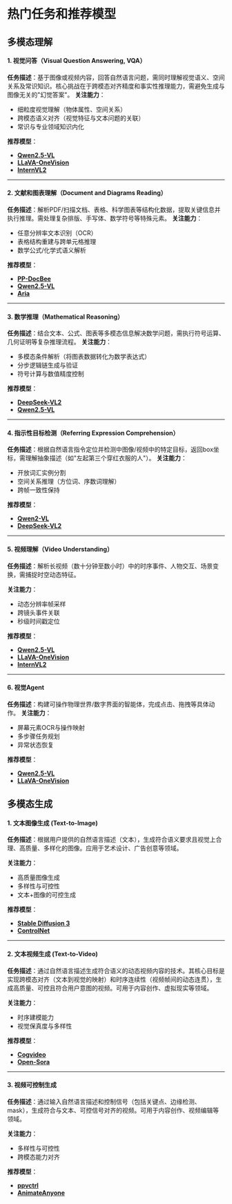 # 热门任务和推荐模型

## 多模态理解

#### **1. 视觉问答（Visual Question Answering, VQA）**
**任务描述**：基于图像或视频内容，回答自然语言问题，需同时理解视觉语义、空间关系及常识知识。核心挑战在于跨模态对齐精度和事实性推理能力，需避免生成与图像无关的"幻觉答案"。
**关注能力**：
- 细粒度视觉理解（物体属性、空间关系）
- 跨模态语义对齐（视觉特征与文本问题的关联）
- 常识与专业领域知识内化

**推荐模型**：
- [**Qwen2.5-VL**](../../paddlemix/examples/qwen2_5_vl/README.md)
- [**LLaVA-OneVision**](../../paddlemix/examples/llava_onevision/README.md)
- [**InternVL2**](../../paddlemix/examples/internvl2/README.md)

---

#### **2. 文献和图表理解（Document and Diagrams Reading）**
**任务描述**：解析PDF/扫描文档、表格、科学图表等结构化数据，提取关键信息并执行推理。需处理复杂排版、手写体、数学符号等特殊元素。
**关注能力**：
- 任意分辨率文本识别（OCR）
- 表格结构重建与跨单元格推理
- 数学公式/化学式语义解析

**推荐模型**：
- [**PP-DocBee**](../../paddlemix/examples/ppdocbee/README.md)
- [**Qwen2.5-VL**](../../paddlemix/examples/qwen2_5_vl/README.md)
- [**Aria**](../../paddlemix/examples/aria/README.md)

---

#### **3. 数学推理（Mathematical Reasoning）**
**任务描述**：结合文本、公式、图表等多模态信息解决数学问题，需执行符号运算、几何证明等复杂推理流程。
**关注能力**：
- 多模态条件解析（将图表数据转化为数学表达式）
- 分步逻辑链生成与验证
- 符号计算与数值精度控制

**推荐模型**：
- [**DeepSeek-VL2**](../../paddlemix/examples/deepseek_vl2/README.md)
- [**Qwen2.5-VL**](../../paddlemix/examples/qwen2_5_vl/README.md)

---

#### **4. 指示性目标检测（Referring Expression Comprehension）**
**任务描述**：根据自然语言指令定位并检测中图像/视频中的特定目标，返回box坐标，需理解抽象描述（如"左起第三个穿红衣服的人"）。
**关注能力**：
- 开放词汇实例分割
- 空间关系推理（方位词、序数词理解）
- 跨帧一致性保持

**推荐模型**：
- [**Qwen2-VL**](../../paddlemix/examples/qwen2_vl/README.md)
- [**DeepSeek-VL2**](../../paddlemix/examples/deepseek_vl2/README.md)

---

#### **5. 视频理解（Video Understanding）**
**任务描述**：解析长视频（数十分钟至数小时）中的时序事件、人物交互、场景变换，需捕捉时空动态特征。

**关注能力**：
- 动态分辨率帧采样
- 跨镜头事件关联
- 秒级时间戳定位

**推荐模型**：
- [**Qwen2.5-VL**](../../paddlemix/examples/qwen2_5_vl/README.md)
- [**LLaVA-OneVision**](../../paddlemix/examples/llava_onevision/README.md)
- [**InternVL2**](../../paddlemix/examples/internvl2/README.md)


---

#### **6. 视觉Agent**
**任务描述**：构建可操作物理世界/数字界面的智能体，完成点击、拖拽等具体动作。
**关注能力**：
- 屏幕元素OCR与操作映射
- 多步骤任务规划
- 异常状态恢复

**推荐模型**：
- [**Qwen2.5-VL**](../../paddlemix/examples/qwen2_5_vl/README.md)
- [**LLaVA-OneVision**](../../paddlemix/examples/llava_onevision/README.md)


## 多模态生成

#### **1. 文本图像生成 (Text-to-Image)**
**任务描述**：根据用户提供的自然语言描述（文本），生成符合语义要求且视觉上合理、高质量、多样化的图像。应用于艺术设计、广告创意等领域。

**关注能力**：
- 高质量图像生成
- 多样性与可控性
- 文本+图像的可控生成


**推荐模型**：
- [**Stable Diffusion 3**](../../ppdiffusers/examples/text_to_image/README_sd3.md)
- [**ControlNet**](../../ppdiffusers/examples/controlnet/README.md)

---

#### **2. 文本视频生成 (Text-to-Video)**
**任务描述**：通过自然语言描述生成符合语义的动态视频内容的技术。其核心目标是实现‌跨模态对齐‌（文本到视觉的映射）和‌时序连续性‌（视频帧间的动态连贯），生成高质量、可控且符合用户意图的视频。可用于内容创作、虚拟现实等领域。

**关注能力**：
- 时序建模能力
- 视觉保真度与多样性



**推荐模型**：
- [**Cogvideo**](../../ppdiffusers/examples/cogvideo/README.md)
- [**Open-Sora**](../../ppdiffusers/examples/Open-Sora/README.md)


---

#### **3. 视频可控制生成**
**任务描述**：通过输入自然语言描述和控制信号（包括关键点、边缘检测、mask），生成符合与文本、可控信号对齐的视频。可用于内容创作、视频编辑等领域。

**关注能力**：
- 多样性与可控性
- 跨模态能力对齐



**推荐模型**：
- [**ppvctrl**](../../ppdiffusers/examples/ppvctrl/README_CN.md)
- [**AnimateAnyone**](../../ppdiffusers/examples/AnimateAnyone/README.md)
